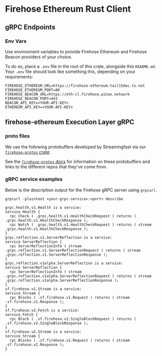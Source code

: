 # Firehose Ethereum Rust Client

## gRPC Endpoints

### Env Vars

Use environment variables to provide Firehose Ethereum and Firehose Beacon providers of
your choice.

To do so, place a `.env` file in the root of this crate, alongside this `README.md`. 
Your `.env` file should look like something this, depending on your requirements:

```shell
FIREHOSE_ETHEREUM_URL=https://firehose-ethereum.tail15dec.ts.net
FIREHOSE_ETHEREUM_PORT=80
FIREHOSE_BEACON_URL=https://eth-cl.firehose.pinax.network
FIREHOSE_BEACON_PORT=443
BEACON_API_KEY=<YOUR-API-KEY>
ETHEREUM_API_KEY=<YOUR-API-KEY>
```

## firehose-ethereum Execution Layer gRPC

### proto files

We use the following protobuffers developed by Streamingfast via our
[`firehose-protos` crate](./../firehose-protos/README.md):

See the [`firehose-protos` docs](./../firehose-protos/README.md) for information
on these protobuffers and links to the different repos that they've come from.

### gRPC service examples

Below is the description output for the Firehose gRPC server using `grpcurl`.

```terminal
grpcurl -plaintext <your-grpc-service>:<port> describe

grpc.health.v1.Health is a service:
service Health {
  rpc Check ( .grpc.health.v1.HealthCheckRequest ) returns ( .grpc.health.v1.HealthCheckResponse );
  rpc Watch ( .grpc.health.v1.HealthCheckRequest ) returns ( stream .grpc.health.v1.HealthCheckResponse );
}
grpc.reflection.v1.ServerReflection is a service:
service ServerReflection {
  rpc ServerReflectionInfo ( stream .grpc.reflection.v1.ServerReflectionRequest ) returns ( stream .grpc.reflection.v1.ServerReflectionResponse );
}
grpc.reflection.v1alpha.ServerReflection is a service:
service ServerReflection {
  rpc ServerReflectionInfo ( stream .grpc.reflection.v1alpha.ServerReflectionRequest ) returns ( stream .grpc.reflection.v1alpha.ServerReflectionResponse );
}
sf.firehose.v1.Stream is a service:
service Stream {
  rpc Blocks ( .sf.firehose.v1.Request ) returns ( stream .sf.firehose.v1.Response );
}
sf.firehose.v2.Fetch is a service:
service Fetch {
  rpc Block ( .sf.firehose.v2.SingleBlockRequest ) returns ( .sf.firehose.v2.SingleBlockResponse );
}
sf.firehose.v2.Stream is a service:
service Stream {
  rpc Blocks ( .sf.firehose.v2.Request ) returns ( stream .sf.firehose.v2.Response );
}
```
